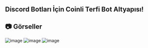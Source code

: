 ## Discord Botları İçin Coinli Terfi Bot Altyapısı!

## 📷 Görseller
![image](https://user-images.githubusercontent.com/93944142/198531942-7eb3d66c-00bc-4839-8ccb-8e3510134b26.png)
![image](https://user-images.githubusercontent.com/93944142/198531981-9976d510-2111-4301-b23a-632e543201f8.png)
![image](https://user-images.githubusercontent.com/93944142/198532045-7acf0954-1d1a-45f1-98c8-a304fe0f5cf3.png)
